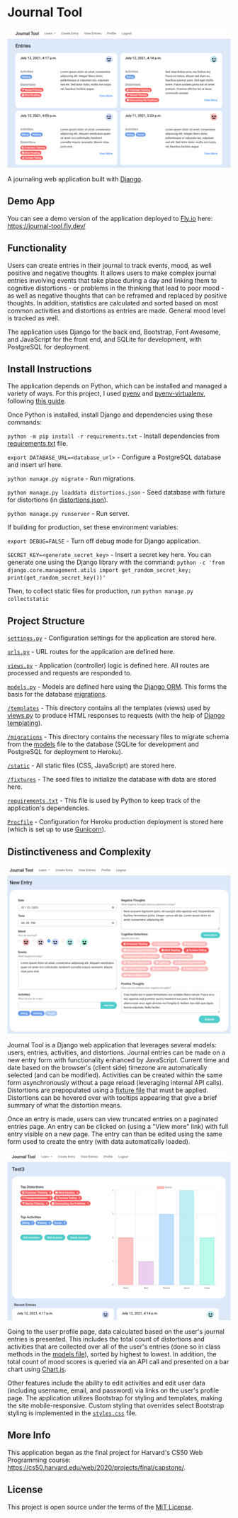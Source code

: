 # Journal Tool
![screenshot1](/readme/journal-tool_readme_01.png)

A journaling web application built with [Django](https://www.djangoproject.com/).

## Demo App
You can see a demo version of the application deployed to [Fly.io](https://fly.io/) here: https://journal-tool.fly.dev/

## Functionality
Users can create entries in their journal to track events, mood, as well positive and negative thoughts. It allows users to make complex journal entries involving events that take place during a day and linking them to cognitive distortions - or problems in the thinking that lead to poor mood - as well as negative thoughts that can be reframed and replaced by positive thoughts. In addition, statistics are calculated and sorted based on most common activities and distortions as entries are made. General mood level is tracked as well.

The application uses Django for the back end, Bootstrap, Font Awesome, and JavaScript for the front end, and SQLite for development, with PostgreSQL for deployment.

## Install Instructions
The application depends on Python, which can be installed and managed a variety of ways. For this project, I used [pyenv](https://github.com/pyenv/pyenv) and [pyenv-virtualenv](https://github.com/pyenv/pyenv-virtualenv), following [this guide](https://realpython.com/intro-to-pyenv/).

Once Python is installed, install Django and dependencies using these commands:

`python -m pip install -r requirements.txt` - Install dependencies from [requirements.txt](/requirements.txt) file.

`export DATABASE_URL=<database_url>` - Configure a PostgreSQL database and insert url here.

`python manage.py migrate` - Run migrations.

`python manage.py loaddata distortions.json` - Seed database with fixture for distortions (in [distortions.json](/journal/fixtures/distortions.json)).

`python manage.py runserver` - Run server.

If building for production, set these environment variables:

`export DEBUG=FALSE` - Turn off debug mode for Django application.

`SECRET_KEY=<generate_secret_key>` - Insert a secret key here. You can generate one using the Django library with the command: `python -c 'from django.core.management.utils import get_random_secret_key; print(get_random_secret_key())'`

Then, to collect static files for production, run `python manage.py collectstatic`

## Project Structure
[`settings.py`](journaltool/settings.py) - Configuration settings for the application are stored here.

[`urls.py`](/journal/urls.py) - URL routes for the application are defined here.

[`views.py`](/journal/app.py) - Application (controller) logic is defined here. All routes are processed and requests are responded to.

[`models.py`](/journal/models.py) - Models are defined here using the [Django ORM](https://docs.djangoproject.com/en/3.2/topics/db/models/). This forms the basis for the database [migrations](/journal/migrations).

[`/templates`](/journal/templates/journal) - This directory contains all the templates (views) used by [views.py](/journal/views.py) to produce HTML responses to requests (with the help of [Django templating](https://docs.djangoproject.com/en/3.2/topics/templates/)).

[`/migrations`](/journal/migrations) - This directory contains the necessary files to migrate schema from the [models](/journal/models.py) file to the database (SQLite for development and PostgreSQL for deployment to Heroku).

[`/static`](/journal/static/journal) - All static files (CSS, JavaScript) are stored here.

[`/fixtures`](/journal/fixtures) - The seed files to initialize the database with data are stored here.

[`requirements.txt`](/requirements.txt) - This file is used by Python to keep track of the application's dependencies.

[`Procfile`](/Procfile) - Configuration for Heroku production deployment is stored here (which is set up to use [Gunicorn](https://gunicorn.org/)).

## Distinctiveness and Complexity
![screenshot2](/readme/journal-tool_readme_02.png)

Journal Tool is a Django web application that leverages several models: users, entries, activities, and distortions. Journal entries can be made on a new entry form with functionality enhanced by JavaScript. Current time and date based on the browser's (client side) timezone are automatically selected (and can be modified). Activities can be created within the same form asynchronously without a page reload (leveraging internal API calls). Distortions are prepopulated using a [fixture file](/journal/fixtures/distortions.json) that must be applied. Distortions can be hovered over with tooltips appearing that give a brief summary of what the distortion means.

Once an entry is made, users can view truncated entries on a paginated entries page. An entry can be clicked on (using a "View more" link) with full entry visible on a new page. The entry can than be edited using the same form used to create the entry (with data automatically loaded).

![screenshot3](/readme/journal-tool_readme_03.png)

Going to the user profile page, data calculated based on the user's journal entries is presented. This includes the total count of distortions and activities that are collected over all of the user's entries (done so in class methods in the [models file](/journal/models.py)), sorted by highest to lowest. In addition, the total count of mood scores is queried via an API call and presented on a bar chart using [Chart.js](https://www.chartjs.org/).

Other features include the ability to edit activities and edit user data (including username, email, and password) via links on the user's profile page. The application utilizes Bootstrap for styling and templates, making the site mobile-responsive. Custom styling that overrides select Bootstrap styling is implemented in the [`styles.css`](journal/static/journal/styles.css) file.

## More Info
This application began as the final project for Harvard's CS50 Web Programming course:
https://cs50.harvard.edu/web/2020/projects/final/capstone/.

## License
This project is open source under the terms of the [MIT License](http://opensource.org/licenses/MIT).
